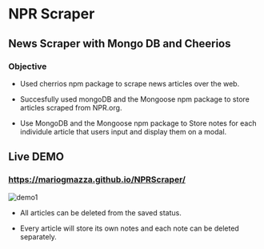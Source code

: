 # NPR Scraper
## News Scraper with Mongo DB and Cheerios 

### Objective
+ Used cherrios npm package to scrape news articles over the web. 

+ Succesfully used mongoDB and the Mongoose npm package to store articles scraped from NPR.org.

+ Use MongoDB and the Mongoose npm package to Store notes for each individule article that users input and display them on a modal.


## Live DEMO 
### https://mariogmazza.github.io/NPRScraper/

![demo1](https://github.com/mariogmazza/NPRScraper/blob/master/public/assets/img/NPR_Scraper.gif)

+ All articles can be deleted from the saved status.

+ Every article will store its own notes and each note can be deleted separately. 
